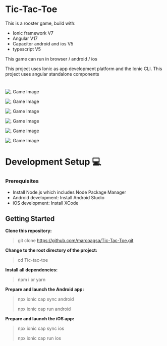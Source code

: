 # Tic-Tac-Toe

This is a rooster game, build with:

- Ionic framework V7
- Angular V17
- Capacitor android and ios V5
- typescript V5

This game can run in browser / android / ios

This project uses Ionic as app development platform and the Ionic CLI.
This project uses angular standalone components

#

<a>![, Game Image](src/assets/git/git2.png)</a>

![, Game Image](src/assets/git/git1.png)

<a>![, Game Image](src/assets/git/git3.png)</a>

<a>![, Game Image](src/assets/git/git4.png)</a>

<a>![, Game Image](src/assets/git/git5.png)</a>

<a>![, Game Image](src/assets/git/git6.png)</a>

# Development Setup 💻

### Prerequisites

- Install Node.js which includes Node Package Manager
- Android development: Install Android Studio
- iOS development: Install XCode

## Getting Started

**Clone this repository:**

> git clone https://github.com/marcoagsa/Tic-Tac-Toe.git

**Change to the root directory of the project:**

> cd Tic-tac-toe

**Install all dependencies:**

> npm i or yarn

**Prepare and launch the Android app:**

> npx ionic cap sync android
>
> npx ionic cap run android

**Prepare and launch the iOS app:**

> npx ionic cap sync ios
>
> npx ionic cap run ios
